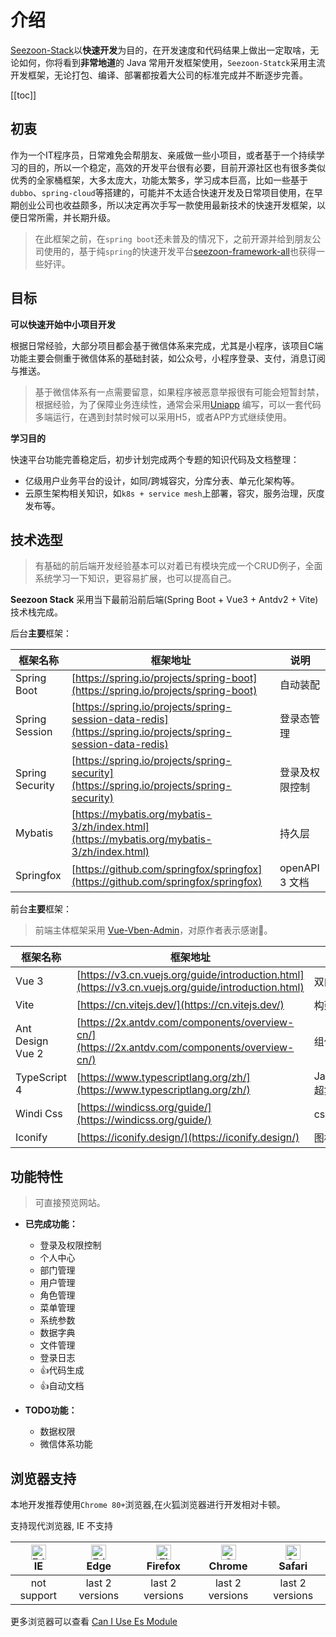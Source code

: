 # 介绍

[Seezoon-Stack](https://github.com/734839030/seezoon-stack)以**快速开发**为目的，在开发速度和代码结果上做出一定取啥，无论如何，你将看到**非常地道**的 Java 常用开发框架使用，`Seezoon-Statck`采用主流开发框架，无论打包、编译、部署都按着大公司的标准完成并不断逐步完善。

[[toc]]

## 初衷

作为一个IT程序员，日常难免会帮朋友、亲戚做一些小项目，或者基于一个持续学习的目的，所以一个稳定，高效的开发平台很有必要，目前开源社区也有很多类似优秀的全家桶框架，大多太庞大，功能太繁多，学习成本巨高，比如一些基于`dubbo`、`spring-cloud`等搭建的，可能并不太适合快速开发及日常项目使用，在早期创业公司也收益颇多，所以决定再次手写一款使用最新技术的快速开发框架，以便日常所需，并长期升级。

>  在此框架之前，在`spring boot`还未普及的情况下，之前开源并给到朋友公司使用的，基于纯`spring`的快速开发平台[seezoon-framework-all](https://gitee.com/huangdf/seezoon-framework-all)也获得一些好评。

## 目标

**可以快速开始中小项目开发**

根据日常经验，大部分项目都会基于微信体系来完成，尤其是小程序，该项目C端功能主要会侧重于微信体系的基础封装，如公众号，小程序登录、支付，消息订阅与推送。

> 基于微信体系有一点需要留意，如果程序被恶意举报很有可能会短暂封禁，根据经验，为了保障业务连续性，通常会采用[Uniapp](https://uniapp.dcloud.io/) 编写，可以一套代码多端运行，在遇到封禁时候可以采用H5，或者APP方式继续使用。



**学习目的**

快速平台功能完善稳定后，初步计划完成两个专题的知识代码及文档整理：

- 亿级用户业务平台的设计，如同/跨城容灾，分库分表、单元化架构等。
- 云原生架构相关知识，如`k8s + service mesh`上部署，容灾，服务治理，灰度发布等。



## 技术选型

> 有基础的前后端开发经验基本可以对着已有模块完成一个CRUD例子，全面系统学习一下知识，更容易扩展，也可以提高自己。

**Seezoon Stack** 采用当下最前沿前后端(Spring Boot + Vue3 + Antdv2 + Vite)技术栈完成。

后台**主要**框架：

| 框架名称        | 框架地址                                                     | 说明           |
| --------------- | ------------------------------------------------------------ | -------------- |
| Spring Boot     | [https://spring.io/projects/spring-boot](https://spring.io/projects/spring-boot) | 自动装配       |
| Spring Session  | [https://spring.io/projects/spring-session-data-redis](https://spring.io/projects/spring-session-data-redis) | 登录态管理     |
| Spring Security | [https://spring.io/projects/spring-security](https://spring.io/projects/spring-security) | 登录及权限控制 |
| Mybatis         | [https://mybatis.org/mybatis-3/zh/index.html](https://mybatis.org/mybatis-3/zh/index.html) | 持久层         |
| Springfox       | [https://github.com/springfox/springfox](https://github.com/springfox/springfox) | openAPI 3 文档 |

前台**主要**框架：

> 前端主体框架采用  [Vue-Vben-Admin](https://github.com/anncwb/vue-vben-admin)，对原作者表示感谢🙏。

| 框架名称         | 框架地址                                                     | 说明            |
| ---------------- | ------------------------------------------------------------ | --------------- |
| Vue 3            | [https://v3.cn.vuejs.org/guide/introduction.html](https://v3.cn.vuejs.org/guide/introduction.html) | 双向绑定        |
| Vite             | [https://cn.vitejs.dev/](https://cn.vitejs.dev/)             | 构建工具        |
| Ant Design Vue 2 | [https://2x.antdv.com/components/overview-cn/](https://2x.antdv.com/components/overview-cn/) | 组件            |
| TypeScript 4     | [https://www.typescriptlang.org/zh/](https://www.typescriptlang.org/zh/) | JavaScript 超集 |
| Windi Css        | [https://windicss.org/guide/](https://windicss.org/guide/)   | css 辅助类      |
| Iconify          | [https://iconify.design/](https://iconify.design/)           | 图标库          |

## 功能特性

> 可直接预览网站。

- **已完成功能：**

  - 登录及权限控制
  - 个人中心
  - 部门管理
  - 用户管理
  - 角色管理
  - 菜单管理
  - 系统参数
  - 数据字典
  - 文件管理
  - 登录日志
  - 👍代码生成
  - 👍自动文档

- **TODO功能：**

  - 数据权限
  - 微信体系功能

  







## 浏览器支持

本地开发推荐使用`Chrome 80+`浏览器,在火狐浏览器进行开发相对卡顿。

支持现代浏览器, IE 不支持

| [<img src="https://raw.githubusercontent.com/alrra/browser-logos/master/src/edge/edge_48x48.png" alt=" Edge" width="24px" height="24px" />](http://godban.github.io/browsers-support-badges/)</br>IE | [<img src="https://raw.githubusercontent.com/alrra/browser-logos/master/src/edge/edge_48x48.png" alt=" Edge" width="24px" height="24px" />](http://godban.github.io/browsers-support-badges/)</br>Edge | [<img src="https://raw.githubusercontent.com/alrra/browser-logos/master/src/firefox/firefox_48x48.png" alt="Firefox" width="24px" height="24px" />](http://godban.github.io/browsers-support-badges/)</br>Firefox | [<img src="https://raw.githubusercontent.com/alrra/browser-logos/master/src/chrome/chrome_48x48.png" alt="Chrome" width="24px" height="24px" />](http://godban.github.io/browsers-support-badges/)</br>Chrome | [<img src="https://raw.githubusercontent.com/alrra/browser-logos/master/src/safari/safari_48x48.png" alt="Safari" width="24px" height="24px" />](http://godban.github.io/browsers-support-badges/)</br>Safari |
| :----------------------------------------------------------: | :----------------------------------------------------------: | :----------------------------------------------------------: | :----------------------------------------------------------: | :----------------------------------------------------------: |
|                         not support                          |                       last 2 versions                        |                       last 2 versions                        |                       last 2 versions                        |                       last 2 versions                        |

更多浏览器可以查看 [Can I Use Es Module](https://caniuse.com/?search=ES%20Module)

